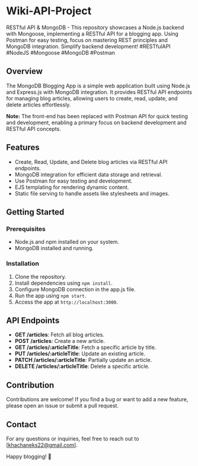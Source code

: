 # Wiki-API-Project
RESTful API &amp; MongoDB - This repository showcases a Node.js backend with Mongoose, implementing a RESTful API for a blogging app. Using Postman for easy testing, focus on mastering REST principles and MongoDB integration. Simplify backend development! #RESTfulAPI #NodeJS #Mongoose #MongoDB #Postman

## Overview

The MongoDB Blogging App is a simple web application built using Node.js and Express.js with MongoDB integration. It provides RESTful API endpoints for managing blog articles, allowing users to create, read, update, and delete articles effortlessly.

**Note:** The front-end has been replaced with Postman API for quick testing and development, enabling a primary focus on backend development and RESTful API concepts.

## Features

- Create, Read, Update, and Delete blog articles via RESTful API endpoints.
- MongoDB integration for efficient data storage and retrieval.
- Use Postman for easy testing and development.
- EJS templating for rendering dynamic content.
- Static file serving to handle assets like stylesheets and images.

## Getting Started

### Prerequisites

- Node.js and npm installed on your system.
- MongoDB installed and running.

### Installation

1. Clone the repository.
2. Install dependencies using `npm install`.
3. Configure MongoDB connection in the app.js file.
4. Run the app using `npm start`.
5. Access the app at `http://localhost:3000`.

## API Endpoints

- **GET /articles**: Fetch all blog articles.
- **POST /articles**: Create a new article.
- **GET /articles/:articleTitle**: Fetch a specific article by title.
- **PUT /articles/:articleTitle**: Update an existing article.
- **PATCH /articles/:articleTitle**: Partially update an article.
- **DELETE /articles/:articleTitle**: Delete a specific article.

## Contribution

Contributions are welcome! If you find a bug or want to add a new feature, please open an issue or submit a pull request.

## Contact

For any questions or inquiries, feel free to reach out to [khachaneks22@gmail.com].

Happy blogging! 🚀
